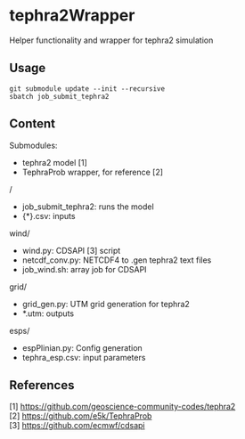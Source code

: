 # tephra2Wrapper
Helper functionality and wrapper for tephra2 simulation

## Usage
```
git submodule update --init --recursive
sbatch job_submit_tephra2
```

## Content

Submodules:
- tephra2 model [1]
- TephraProb wrapper, for reference [2]

/
- job_submit_tephra2: runs the model
- {*}.csv: inputs

wind/
- wind.py: CDSAPI [3] script
- netcdf_conv.py: NETCDF4 to .gen tephra2 text files
- job_wind.sh: array job for CDSAPI

grid/
- grid_gen.py: UTM grid generation for tephra2
- *.utm: outputs

esps/
- espPlinian.py: Config generation
- tephra_esp.csv: input parameters


## References

[1] https://github.com/geoscience-community-codes/tephra2  
[2] https://github.com/e5k/TephraProb  
[3] https://github.com/ecmwf/cdsapi  
